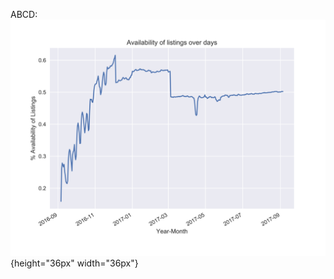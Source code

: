 ABCD:
![Analysis  1](https://github.com/battalwara/battalwar_ankeeta_spring2017/blob/master/final/analysis/analysis-1/Output1.jpg){height="36px" width="36px"}
